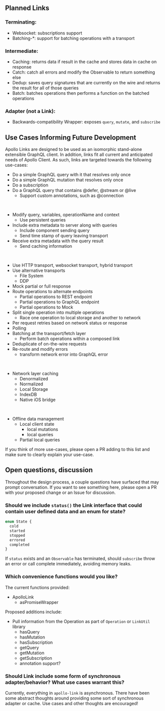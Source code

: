 ## Planned Links

### Terminating:

* Websocket: subscriptions support
* Batching-\*: support for batching operations with a transport

### Intermediate:

* Caching: returns data if result in the cache and stores data in cache on response
* Catch: catch all errors and modify the Observable to return something else
* Dedup: saves query signatures that are currently on the wire and returns the result for all of those queries
* Batch: batches operations then performs a function on the batched operations

### Adapter (not a Link):

* Backwards-compatibility Wrapper: exposes `query`, `mutate`, and `subscribe`

## Use Cases Informing Future Development

Apollo Links are designed to be used as an isomorphic stand-alone extensible GraphQL client.
In addition, links fit all current and anticipated needs of Apollo Client.
As such, links are targeted towards the following use-cases:

* Do a simple GraphQL query with it that resolves only once
* Do a simple GraphQL mutation that resolves only once
* Do a subscription
* Do a GraphQL query that contains @defer, @stream or @live
  * Support custom annotations, such as @connection

<br>

* Modify query, variables, operationName and context
  * Use persistent queries
* Include extra metadata to server along with queries
  * Include component sending query
  * Send time stamp of query leaving transport
* Receive extra metadata with the query result
  * Send caching information

<br>

* Use HTTP transport, websocket transport, hybrid transport
* Use alternative transports
  * File System
  * DDP
* Mock partial or full response
* Route operations to alternate endpoints
  * Partial operations to REST endpoint
  * Partial operations to GraphQL endpoint
  * Partial operations to Mock
* Split single operation into multiple operations
  * Race one operation to local storage and another to network
* Per request retries based on network status or response
* Polling
* Batching at the transport/fetch layer
  * Perform batch operations within a composed link
* Deduplicate of on-the-wire requests
* Re-route and modify errors
  * transform network error into GraphQL error

<br>

* Network layer caching
  * Denormalized
  * Normalized
  * Local Storage
  * IndexDB
  * Native iOS bridge

<br>

* Offline data management
  * Local client state
    * local mutations
    * local queries
  * Partial local queries

If you think of more use-cases, please open a PR adding to this list and make sure to clearly explain your use-case.

## Open questions, discussion

Throughout the design process, a couple questions have surfaced that may prompt conversation.
If you want to see something here, please open a PR with your proposed change or an Issue for discussion.

### Should we include `status()` the Link interface that could contain user defined data and an enum for state?

```js
enum State {
  cold
  started
  stopped
  errored
  completed
}
```

If `status` exists and an `Observable` has terminated, should `subscribe` throw an error or call complete immediately, avoiding memory leaks.

### Which convenience functions would you like?

The current functions provided:

* ApolloLink
  * asPromiseWrapper

Proposed additions include:

* Pull information from the Operation as part of `Operation` or `LinkUtil` library
  * hasQuery
  * hasMutation
  * hasSubscription
  * getQuery
  * getMutation
  * getSubscription
  * annotation support?

### Should Link include some form of synchronous adapter/behavior? What use cases warrant this?

Currently, everything in `apollo-link` is asynchronous.
There have been some abstract thoughts around providing some sort of synchronous adapter or cache.
Use cases and other thoughts are encouraged!
